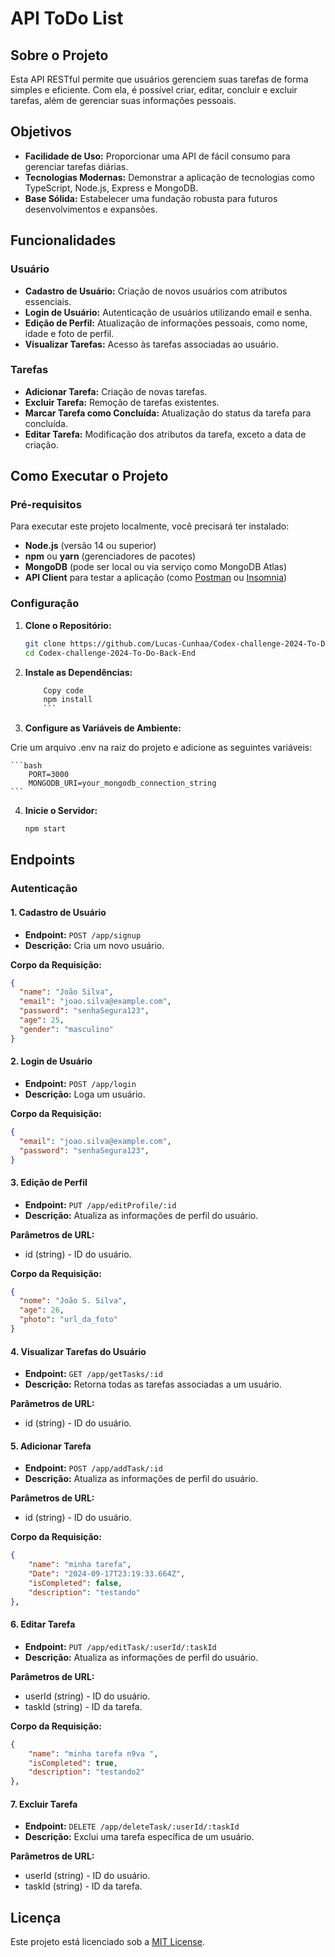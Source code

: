 # API ToDo List

## Sobre o Projeto

Esta API RESTful permite que usuários gerenciem suas tarefas de forma simples e eficiente. Com ela, é possível criar, editar, concluir e excluir tarefas, além de gerenciar suas informações pessoais.

## Objetivos

- **Facilidade de Uso:** Proporcionar uma API de fácil consumo para gerenciar tarefas diárias.
- **Tecnologias Modernas:** Demonstrar a aplicação de tecnologias como TypeScript, Node.js, Express e MongoDB.
- **Base Sólida:** Estabelecer uma fundação robusta para futuros desenvolvimentos e expansões.

## Funcionalidades

### Usuário

- **Cadastro de Usuário:** Criação de novos usuários com atributos essenciais.
- **Login de Usuário:** Autenticação de usuários utilizando email e senha.
- **Edição de Perfil:** Atualização de informações pessoais, como nome, idade e foto de perfil.
- **Visualizar Tarefas:** Acesso às tarefas associadas ao usuário.

### Tarefas

- **Adicionar Tarefa:** Criação de novas tarefas.
- **Excluir Tarefa:** Remoção de tarefas existentes.
- **Marcar Tarefa como Concluída:** Atualização do status da tarefa para concluída.
- **Editar Tarefa:** Modificação dos atributos da tarefa, exceto a data de criação.

## Como Executar o Projeto

### Pré-requisitos

Para executar este projeto localmente, você precisará ter instalado:

- **Node.js** (versão 14 ou superior)
- **npm** ou **yarn** (gerenciadores de pacotes)
- **MongoDB** (pode ser local ou via serviço como MongoDB Atlas)
- **API Client** para testar a aplicação (como [Postman](https://www.postman.com/) ou [Insomnia](https://insomnia.rest/))

### Configuração

1. **Clone o Repositório:**

   ```bash
   git clone https://github.com/Lucas-Cunhaa/Codex-challenge-2024-To-Do-Back-End.git
   cd Codex-challenge-2024-To-Do-Back-End

2. **Instale as Dependências:**

    ```bash
        Copy code
        npm install
        ```
3. **Configure as Variáveis de Ambiente:**

Crie um arquivo .env na raiz do projeto e adicione as seguintes variáveis:

    ```bash
        PORT=3000
        MONGODB_URI=your_mongodb_connection_string
    ```
 4. **Inicie o Servidor:**

    ```bash
    npm start
    ```

## Endpoints

### Autenticação

#### 1. Cadastro de Usuário
- **Endpoint:** `POST /app/signup`
- **Descrição:** Cria um novo usuário.

**Corpo da Requisição:**

```json
{
  "name": "João Silva",
  "email": "joao.silva@example.com",
  "password": "senhaSegura123",
  "age": 25,
  "gender": "masculino"
}
```
#### 2. Login de Usuário
- **Endpoint:** `POST /app/login`
- **Descrição:** Loga um usuário.

**Corpo da Requisição:**

```json
{
  "email": "joao.silva@example.com",
  "password": "senhaSegura123",
}
```
#### 3. Edição de Perfil
- **Endpoint:** `PUT /app/editProfile/:id`
- **Descrição:** Atualiza as informações de perfil do usuário.

**Parâmetros de URL:**
- id (string) - ID do usuário.

**Corpo da Requisição:**

```json
{
  "nome": "João S. Silva",
  "age": 26,
  "photo": "url_da_foto"
}

```
#### 4. Visualizar Tarefas do Usuário
- **Endpoint:** `GET /app/getTasks/:id`
- **Descrição:** Retorna todas as tarefas associadas a um usuário.

**Parâmetros de URL:**
- id (string) - ID do usuário.

#### 5. Adicionar Tarefa
- **Endpoint:** `POST /app/addTask/:id`
- **Descrição:** Atualiza as informações de perfil do usuário.

**Parâmetros de URL:**
- id (string) - ID do usuário.

**Corpo da Requisição:**

```json
{
    "name": "minha tarefa",
	"Date": "2024-09-17T23:19:33.664Z",
	"isCompleted": false,
	"description": "testando"
},

```

#### 6. Editar Tarefa
- **Endpoint:** `PUT /app/editTask/:userId/:taskId`
- **Descrição:** Atualiza as informações de perfil do usuário.

**Parâmetros de URL:**
- userId (string) - ID do usuário.
- taskId (string) - ID da tarefa.

**Corpo da Requisição:**

```json
{
    "name": "minha tarefa n9va ",
	"isCompleted": true,
	"description": "testando2"
},

```

#### 7. Excluir Tarefa
- **Endpoint:** `DELETE /app/deleteTask/:userId/:taskId`
- **Descrição:** Exclui uma tarefa específica de um usuário.

**Parâmetros de URL:**
- userId (string) - ID do usuário.
- taskId (string) - ID da tarefa.

## Licença
Este projeto está licenciado sob a [MIT License](./LICENSE).